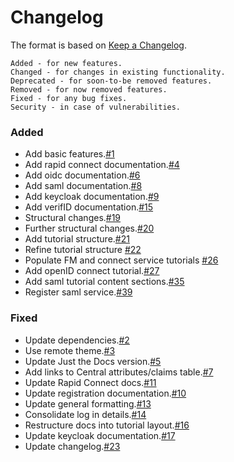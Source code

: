 # Changelog

The format is based on [Keep a Changelog](https://keepachangelog.com/en/1.0.0/).

    Added - for new features.
    Changed - for changes in existing functionality.
    Deprecated - for soon-to-be removed features.
    Removed - for now removed features.
    Fixed - for any bug fixes.
    Security - in case of vulnerabilities.

### Added

- Add basic features.[#1](https://github.com/ausaccessfed/dev-portal/pull/1)
- Add rapid connect documentation.[#4](https://github.com/ausaccessfed/dev-portal/pull/4)
- Add oidc documentation.[#6](https://github.com/ausaccessfed/dev-portal/pull/6)
- Add saml documentation.[#8](https://github.com/ausaccessfed/dev-portal/pull/8)
- Add keycloak documentation.[#9](https://github.com/ausaccessfed/dev-portal/pull/9)
- Add verifID documentation.[#15](https://github.com/ausaccessfed/dev-portal/pull/15)
- Structural changes.[#19](https://github.com/ausaccessfed/dev-portal/pull/19)
- Further structural changes.[#20](https://github.com/ausaccessfed/20)
- Add tutorial structure.[#21](https://github.com/ausaccessfed/dev-portal/pull/21)
- Refine tutorial structure [#22](https://github.com/ausaccessfed/dev-portal/pull/22)
- Populate FM and connect service tutorials [#26](https://github.com/ausaccessfed/dev-portal/pull/26)
- Add openID connect tutorial.[#27](https://github.com/ausaccessfed/dev-portal/pull/27)
- Add saml tutorial content sections.[#35](https://github.com/ausaccessfed/dev-portal/pull/35)
- Register saml service.[#39](https://github.com/ausaccessfed/dev-portal/pull/39)

### Fixed

- Update dependencies.[#2](https://github.com/ausaccessfed/dev-portal/pull/2)
- Use remote theme.[#3](https://github.com/ausaccessfed/dev-portal/pull/3)
- Update Just the Docs version.[#5](https://github.com/ausaccessfed/dev-portal/pull/5)
- Add links to Central attributes/claims table.[#7](https://github.com/ausaccessfed/dev-portal/pull/7)
- Update Rapid Connect docs.[#11](https://github.com/ausaccessfed/dev-portal/pull/11)
- Update registration documentation.[#10](https://github.com/ausaccessfed/dev-portal/pull/10)
- Update general formatting.[#13](https://github.com/ausaccessfed/dev-portal/pull/13)
- Consolidate log in details.[#14](https://github.com/ausaccessfed/dev-portal/pull/14)
- Restructure docs into tutorial layout.[#16](https://github.com/ausaccessfed/dev-portal/pull/16)
- Update keycloak documentation.[#17](https://github.com/ausaccessfed/dev-portal/pull/17)
- Update changelog.[#23](https://github.com/ausaccessfed/dev-portal/pull/23)